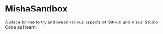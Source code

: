 # MishaSandbox

A place for me to try and break various aspects of GitHub and Visual Studio Code as I learn.
